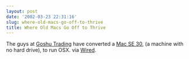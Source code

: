 ```yaml
---
layout: post
date: '2002-03-23 22:31:16'
slug: where-old-macs-go-off-to-thrive
title: Where Old Macs Go Off to Thrive
---
```


The guys at [Goshu Trading](http://www.direct-world.com/) have converted a [Mac SE 30](http://www.nextro.com/Graphics/gifs/SE_30-OS%20X01.jpg), (a machine with no hard drive), to run OSX. via [Wired](http://www.wired.com/news/mac/0,2125,51231,00.html).